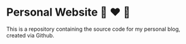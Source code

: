 # Personal Website :rabbit: :heart: :pig:
This is a repository containing the source code for my personal blog, created via Github.
